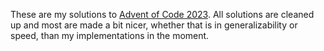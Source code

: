 These are my solutions to [Advent of Code 2023](https://adventofcode.com/). All solutions are cleaned up and most are made a bit nicer, whether that is in generalizability or speed, than my implementations in the moment. 